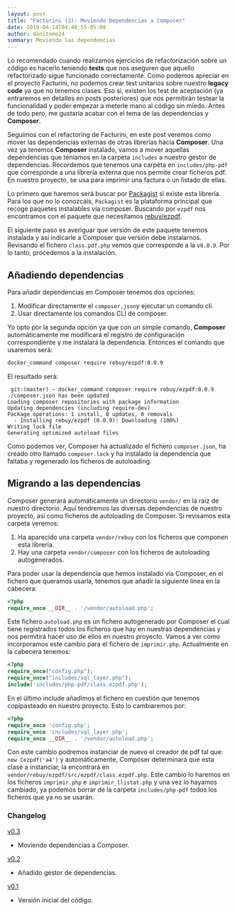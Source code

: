 ```yaml
---
layout: post
title: "Facturini (2): Moviendo Dependencias a Composer"
date: 2019-04-14T04:48:55-05:00
author: danitome24
summary: Moviendo las dependencias
---
```


Lo recomendado cuando realizamos ejercicios de refactorización sobre un código es hacerlo teniendo **tests** que nos aseguren que aquello refactorizado sigue funcionado correctamente. Como podemos apreciar en el proyecto Facturini, no podemos crear test unitarios sobre nuestro **legacy code** ya que no tenemos clases. Eso si, existen los test de aceptación (ya entraremos en detalles en posts posteriores) que nos permitirán testear la funcionalidad y poder empezar a meterle mano al código sin miedo. Antes de todo pero, me gustaría acabar con el tema de las dependencias y **Composer**.

Seguimos con el refactoring de Facturini, en este post veremos como mover las dependencias externas de otras librerías hacia **Composer**. Una vez ya tenemos **Composer** instalado, vamos a mover aquellas dependencias que teníamos en la carpeta `includes` a
nuestro gestor de dependencias. Recordemos que tenemos una carpeta en `includes/php-pdf` que corresponde a una librería
externa que nos permite crear ficheros pdf. En nuestro proyecto, se usa para imprimir una factura o un listado de ellas.

Lo primero que haremos será buscar por [Packagist](https://packagist.org/) si existe esta librería. Para los que no lo
conozcáis, `Packagist` es la plataforma principal que recoge paquetes instalables vía composer. Buscando por `ezpdf` nos
encontramos con el paquete que necesitamos [rebuy/ezpdf](https://packagist.org/packages/rebuy/ezpdf).

El siguiente paso es averiguar que versión de este paquete tenemos instalada y así indicarle a Composer que versión debe
instalarnos. Revisando el fichero `class.pdf.php` vemos que corresponde a la `v0.0.9`. Por lo tanto, procedemos a la
instalación.

## Añadiendo dependencias

Para añadir dependencias en Composer tenemos dos opciones:

1. Modificar directamente el `composer.json`y ejecutar un comando cli.
1. Usar directamente los comandos CLI de composer.

Yo opto por la segunda opción ya que con un simple comando, **Composer** automáticamente me modificará el registro de configuración correspondiente y me instalará la dependencia. Entonces el comando que usaremos será:

```bash
docker_command composer require rebuy/ezpdf:0.0.9
```

El resultado será:

```
 git:(master) ~ docker_command composer require rebuy/ezpdf:0.0.9
./composer.json has been updated
Loading composer repositories with package information
Updating dependencies (including require-dev)
Package operations: 1 install, 0 updates, 0 removals
  - Installing rebuy/ezpdf (0.0.9): Downloading (100%)
Writing lock file
Generating optimized autoload files
```

Como podemos ver, Composer ha actualizado el fichero `composer.json`, ha creado otro llamado `composer.lock` y ha instalado la dependencia que faltaba y regenerado los ficheros de autoloading.

## Migrando a las dependencias

Composer generará automáticamente un directorio `vendor/` en la raiz de nuestro directorio. Aquí tendremos las diversas
dependencias de nuestro proyecto, así como ficheros de autoloading de Composer. Si revisamos esta carpeta veremos:

1. Ha aparecido una carpeta `vendor/rebuy` con los ficheros que componen esta librería.
1. Hay una carpeta `vendor/composer` con los ficheros de autoloading autogenerados.

Para poder usar la dependencia que hemos instalado vía Composer, en el fichero que queramos usarla, tenemos que añadir
la siguiente línea en la cabecera:

```php
<?php
require_once __DIR__ . '/vendor/autoload.php';
```

Este fichero `autoload.php` es un fichero autogenerado por Composer el cual tiene registrados todos los ficheros que hay
en nuestras dependencias y nos permitirá hacer uso de ellos en nuestro proyecto. Vamos a ver como incorporamos este cambio
para el fichero de `imprimir.php`. Actualmente en la cabecera tenemos:

```php
<?php
require_once("config.php");
require_once("includes/sql_layer.php");
include('includes/php-pdf/class.ezpdf.php');
```

En el último include añadimos el fichero en cuestión que tenemos copipasteado en nuestro proyecto. Esto lo cambiaremos por:

```php
<?php
require_once 'config.php';
require_once 'includes/sql_layer.php';
require_once __DIR__ . '/vendor/autoload.php';
```

Con este cambio podremos instanciar de nuevo el creador de pdf tal que: `new Cezpdf('a4')` y automáticamente, Composer
determinará que esta clase a instanciar, la encontrará en `vendor/rebuy/ezpdf/src/ezpdf/class.ezpdf.php`. Este cambio lo
haremos en los ficheros `imprimir.php` e `imprimir_llistat.php` y una vez lo hayamos cambiado, ya podemos borrar de la
carpeta `includes/php-pdf` todos los ficheros que ya no se usarán.

### Changelog

[v0.3](https://github.com/danitome24/facturini-refactoring/releases/tag/v0.3)

- Moviendo dependencias a Composer.

[v0.2](https://github.com/danitome24/facturini-refactoring/releases/tag/v0.2)

- Añadido gestor de dependencias.

[v0.1](https://github.com/danitome24/facturini-refactoring/releases/tag/v0.1)

- Versión inicial del código.
